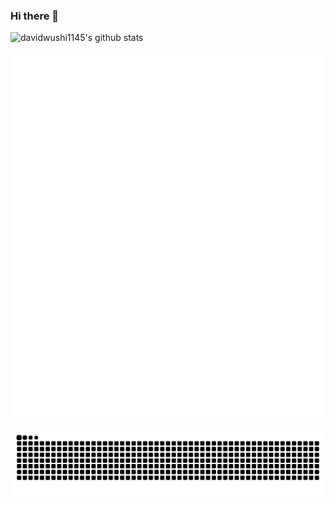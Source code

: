 ### Hi there 👋

![davidwushi1145's github stats](https://github-readme-stats.vercel.app/api?username=davidwushi1145&hide_title=false&hide_border=true&show_icons=true&include_all_commits=true&line_height=21&bg_color=0,EC6C6C,FFD479,FFFC79,73FA79&theme=graywhite&locale=cn)

![Metrics](https://raw.githubusercontent.com/davidwushi1145/davidwushi1145/refs/heads/main/github-metrics.svg)

![snake](https://raw.githubusercontent.com/davidwushi1145/davidwushi1145/output/github-contribution-grid-snake.svg)
<!-- <span > <img src="https://img.shields.io/badge/-HTML5-E34F26?style=flat-square&logo=html5&logoColor=white" /> <img src="https://img.shields.io/badge/-CSS3-1572B6?style=flat-square&logo=css3" /> <img src="https://img.shields.io/badge/-JavaScript-oringe?style=flat-square&logo=javascript" /> </span> -->
